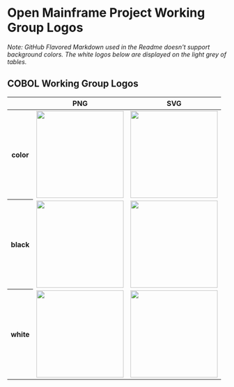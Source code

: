 # Open Mainframe Project Working Group Logos

*Note: GitHub Flavored Markdown used in the Readme doesn't support background colors. The white logos below are displayed on the light grey of tables.*

## COBOL Working Group Logos

<table class="logos-table">
    <thead>
        <tr>
            <th></th>
            <th>PNG</th>
            <th>SVG</th>
        </tr>
    </thead>
    <tbody>
        <tr>
            <th>color</th>
            <td><a href="../working-groups/cobol-wg/cobol-wg-color.png" download><img src="../working-groups/cobol-wg/cobol-wg-color.png" width="200"></a></td>
            <td><a href="../working-groups/cobol-wg/cobol-wg-color.svg" download><img src="../working-groups/cobol-wg/cobol-wg-color.svg" width="200"></a></td>
        </tr>
        <tr>
            <th>black</th>
            <td><a href="../working-groups/cobol-wg/cobol-wg-black.png" download><img src="../working-groups/cobol-wg/cobol-wg-black.png" width="200"></a></td>
            <td><a href="../working-groups/cobol-wg/cobol-wg-black.svg" download><img src="../working-groups/cobol-wg/cobol-wg-black.svg" width="200"></a></td>
        </tr>
        <tr>
            <th>white</th>
            <td><a href="../working-groups/cobol-wg/cobol-wg-white.png" download><img src="../working-groups/cobol-wg/cobol-wg-white.png" width="200"></a></td>
            <td><a href="../working-groups/cobol-wg/cobol-wg-white.svg" download><img src="../working-groups/cobol-wg/cobol-wg-white.svg" width="200"></a></td>
        </tr>
    </tbody>
</table>
